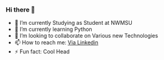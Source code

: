 ### Hi there 👋

- 🔭 I’m currently Studying as Student at NWMSU
- 🌱 I’m currently learning Python
- 👯 I’m looking to collaborate on Various new Technologies
- 📫 How to reach me: [Via Linkedin](https://www.linkedin.com/in/vamshithirunagari/)
- ⚡ Fun fact: Cool Head
